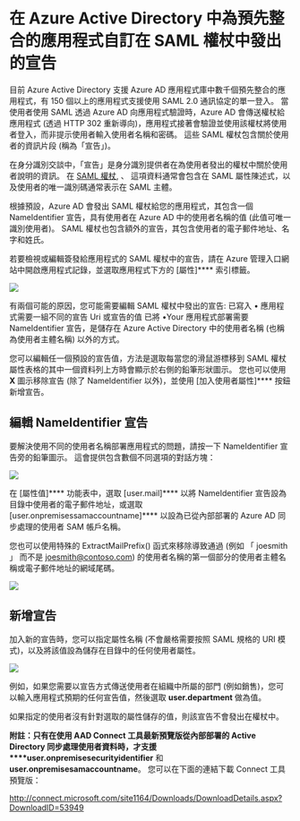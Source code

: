 <properties
    pageTitle="在 Azure Active Directory 中為預先整合的應用程式自訂在 SAML 權杖中發出的宣告 | Microsoft Azure"
    description="了解如何在 Azure Active Directory 中為預先整合的應用程式自訂在 SAML 權杖中發出的宣告"
    services="active-directory"
    documentationCenter=""
    authors="asmalser-msft"
    manager="stevenpo"
    editor=""/>

<tags
    ms.service="active-directory"
    ms.workload="identity"
    ms.tgt_pltfrm="na"
    ms.devlang="na"
    ms.topic="article"
    ms.date="11/18/2015"
    ms.author="asmalser"/>


# 在 Azure Active Directory 中為預先整合的應用程式自訂在 SAML 權杖中發出的宣告

目前 Azure Active Directory 支援 Azure AD 應用程式庫中數千個預先整合的應用程式，有 150 個以上的應用程式支援使用 SAML 2.0 通訊協定的單一登入。 當使用者使用 SAML 透過 Azure AD 向應用程式驗證時，Azure AD 會傳送權杖給應用程式 (透過 HTTP 302 重新導向)，應用程式接著會驗證並使用該權杖將使用者登入，而非提示使用者輸入使用者名稱和密碼。 這些 SAML 權杖包含關於使用者的資訊片段 (稱為「宣告」)。

在身分識別交談中，「宣告」是身分識別提供者在為使用者發出的權杖中關於使用者說明的資訊。 在 [SAML 權杖](http://en.wikipedia.org/wiki/SAML_2.0), 、 這項資料通常會包含在 SAML 屬性陳述式，以及使用者的唯一識別碼通常表示在 SAML 主體。

根據預設，Azure AD 會發出 SAML 權杖給您的應用程式，其包含一個 NameIdentifier 宣告，具有使用者在 Azure AD 中的使用者名稱的值 (此值可唯一識別使用者)。 SAML 權杖也包含額外的宣告，其包含使用者的電子郵件地址、名字和姓氏。

若要檢視或編輯簽發給應用程式的 SAML 權杖中的宣告，請在 Azure 管理入口網站中開啟應用程式記錄，並選取應用程式下方的 [屬性]**** 索引標籤。

![][1]

有兩個可能的原因，您可能需要編輯 SAML 權杖中發出的宣告:
已寫入 • 應用程式需要一組不同的宣告 Uri 或宣告的值 
已將 •Your 應用程式部署需要 NameIdentifier 宣告，是儲存在 Azure Active Directory 中的使用者名稱 (也稱為使用者主體名稱) 以外的方式。

您可以編輯任一個預設的宣告值，方法是選取每當您的滑鼠游標移到 SAML 權杖屬性表格的其中一個資料列上方時會顯示於右側的鉛筆形狀圖示。 您也可以使用 **X** 圖示移除宣告 (除了 NameIdentifier 以外)，並使用 [加入使用者屬性]**** 按鈕新增宣告。

## 編輯 NameIdentifier 宣告

要解決使用不同的使用者名稱部署應用程式的問題，請按一下 NameIdentifier 宣告旁的鉛筆圖示。 這會提供包含數個不同選項的對話方塊：

![][2]

在 [屬性值]**** 功能表中，選取 [user.mail]**** 以將 NameIdentifier 宣告設為目錄中使用者的電子郵件地址，或選取 [user.onpremisessamaccountname]**** 以設為已從內部部署的 Azure AD 同步處理的使用者 SAM 帳戶名稱。

您也可以使用特殊的 ExtractMailPrefix() 函式來移除導致通過 (例如 「 joesmith 」 而不是 joesmith@contoso.com) 的使用者名稱的第一個部分的使用者主體名稱或電子郵件地址的網域尾碼。

![][3]

## 新增宣告

加入新的宣告時，您可以指定屬性名稱 (不會嚴格需要按照 SAML 規格的 URI 模式)，以及將該值設為儲存在目錄中的任何使用者屬性。

![][4]

例如，如果您需要以宣告方式傳送使用者在組織中所屬的部門 (例如銷售)，您可以輸入應用程式預期的任何宣告值，然後選取 **user.department** 做為值。

如果指定的使用者沒有針對選取的屬性儲存的值，則該宣告不會發出在權杖中。

**附註：只有在使用 AAD Connect 工具最新預覽版從內部部署的 Active Directory 同步處理使用者資料時，才支援****user.onpremisesecurityidentifier** 和 **user.onpremisesamaccountname**。 您可以在下面的連結下載 Connect 工具預覽版：

http://connect.microsoft.com/site1164/Downloads/DownloadDetails.aspx?DownloadID=53949



[1]: ./media/active-directory-saml-claims-customization/claimscustomization1.png 
[2]: ./media/active-directory-saml-claims-customization/claimscustomization2.png 
[3]: ./media/active-directory-saml-claims-customization/claimscustomization3.png 
[4]: ./media/active-directory-saml-claims-customization/claimscustomization4.png 

